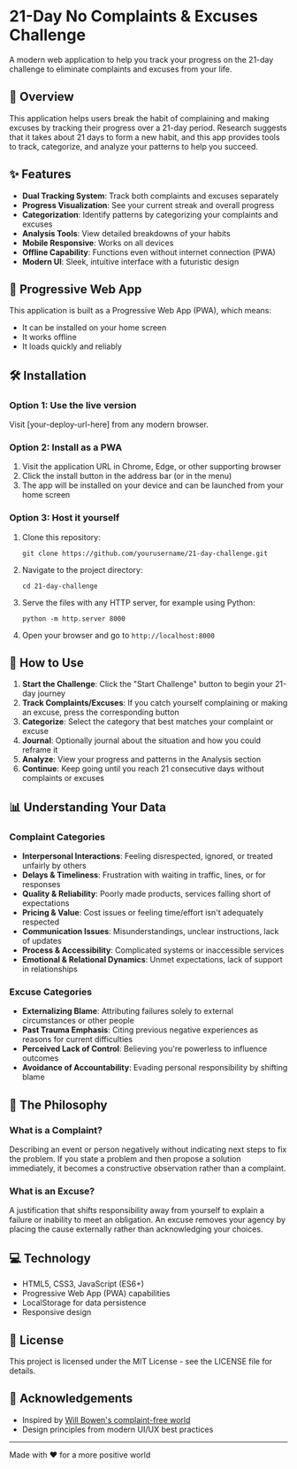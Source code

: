 # 21-Day No Complaints & Excuses Challenge

A modern web application to help you track your progress on the 21-day challenge to eliminate complaints and excuses from your life.

## 🚀 Overview

This application helps users break the habit of complaining and making excuses by tracking their progress over a 21-day period. Research suggests that it takes about 21 days to form a new habit, and this app provides tools to track, categorize, and analyze your patterns to help you succeed.

## ✨ Features

- **Dual Tracking System**: Track both complaints and excuses separately
- **Progress Visualization**: See your current streak and overall progress
- **Categorization**: Identify patterns by categorizing your complaints and excuses
- **Analysis Tools**: View detailed breakdowns of your habits
- **Mobile Responsive**: Works on all devices
- **Offline Capability**: Functions even without internet connection (PWA)
- **Modern UI**: Sleek, intuitive interface with a futuristic design

## 📱 Progressive Web App

This application is built as a Progressive Web App (PWA), which means:
- It can be installed on your home screen
- It works offline
- It loads quickly and reliably

## 🛠️ Installation

### Option 1: Use the live version

Visit [your-deploy-url-here] from any modern browser.

### Option 2: Install as a PWA

1. Visit the application URL in Chrome, Edge, or other supporting browser
2. Click the install button in the address bar (or in the menu)
3. The app will be installed on your device and can be launched from your home screen

### Option 3: Host it yourself

1. Clone this repository:
   ```
   git clone https://github.com/yourusername/21-day-challenge.git
   ```

2. Navigate to the project directory:
   ```
   cd 21-day-challenge
   ```

3. Serve the files with any HTTP server, for example using Python:
   ```
   python -m http.server 8000
   ```

4. Open your browser and go to `http://localhost:8000`

## 📖 How to Use

1. **Start the Challenge**: Click the "Start Challenge" button to begin your 21-day journey
2. **Track Complaints/Excuses**: If you catch yourself complaining or making an excuse, press the corresponding button
3. **Categorize**: Select the category that best matches your complaint or excuse
4. **Journal**: Optionally journal about the situation and how you could reframe it
5. **Analyze**: View your progress and patterns in the Analysis section
6. **Continue**: Keep going until you reach 21 consecutive days without complaints or excuses

## 📊 Understanding Your Data

### Complaint Categories

- **Interpersonal Interactions**: Feeling disrespected, ignored, or treated unfairly by others
- **Delays & Timeliness**: Frustration with waiting in traffic, lines, or for responses
- **Quality & Reliability**: Poorly made products, services falling short of expectations
- **Pricing & Value**: Cost issues or feeling time/effort isn't adequately respected
- **Communication Issues**: Misunderstandings, unclear instructions, lack of updates
- **Process & Accessibility**: Complicated systems or inaccessible services
- **Emotional & Relational Dynamics**: Unmet expectations, lack of support in relationships

### Excuse Categories

- **Externalizing Blame**: Attributing failures solely to external circumstances or other people
- **Past Trauma Emphasis**: Citing previous negative experiences as reasons for current difficulties
- **Perceived Lack of Control**: Believing you're powerless to influence outcomes
- **Avoidance of Accountability**: Evading personal responsibility by shifting blame

## 🧠 The Philosophy

### What is a Complaint?

Describing an event or person negatively without indicating next steps to fix the problem. If you state a problem and then propose a solution immediately, it becomes a constructive observation rather than a complaint.

### What is an Excuse?

A justification that shifts responsibility away from yourself to explain a failure or inability to meet an obligation. An excuse removes your agency by placing the cause externally rather than acknowledging your choices.

## 💻 Technology

- HTML5, CSS3, JavaScript (ES6+)
- Progressive Web App (PWA) capabilities
- LocalStorage for data persistence
- Responsive design

## 📄 License

This project is licensed under the MIT License - see the LICENSE file for details.

## 🙏 Acknowledgements

- Inspired by [Will Bowen's complaint-free world](https://www.willbowen.com/complaintfree/)
- Design principles from modern UI/UX best practices

---

Made with ❤️ for a more positive world

